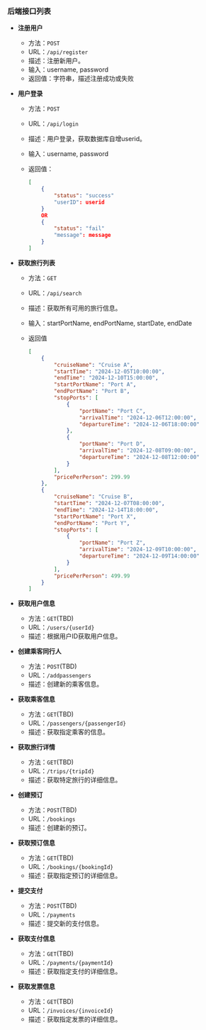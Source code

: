 ### 后端接口列表

- **注册用户**
  - 方法：`POST`
  - URL：`/api/register`
  - 描述：注册新用户。
  - 输入：username, password
  - 返回值：字符串，描述注册成功或失败
  
- **用户登录**
  
  - 方法：`POST`
  
  - URL：`/api/login`
  
  - 描述：用户登录，获取数据库自增userid。
  
  - 输入：username, password
  
  - 返回值：
  
    ```json
    [  
    	{
            "status": "success"
            "userID": userid
        }
        OR
        {
            "status": "fail"
            "message": message
        }
    ]
    ```
  
- **获取旅行列表**
  
  - 方法：`GET`
  
  - URL：`/api/search`
  
  - 描述：获取所有可用的旅行信息。
  
  - 输入：startPortName, endPortName, startDate, endDate
  
  - 返回值
  
    ```json
    [
        {
            "cruiseName": "Cruise A",
            "startTime": "2024-12-05T10:00:00",
            "endTime": "2024-12-10T15:00:00",
            "startPortName": "Port A",
            "endPortName": "Port B",
            "stopPorts": [
                {
                    "portName": "Port C",
                    "arrivalTime": "2024-12-06T12:00:00",
                    "departureTime": "2024-12-06T18:00:00"
                },
                {
                    "portName": "Port D",
                    "arrivalTime": "2024-12-08T09:00:00",
                    "departureTime": "2024-12-08T12:00:00"
                }
            ],
            "pricePerPerson": 299.99
        },
        {
            "cruiseName": "Cruise B",
            "startTime": "2024-12-07T08:00:00",
            "endTime": "2024-12-14T18:00:00",
            "startPortName": "Port X",
            "endPortName": "Port Y",
            "stopPorts": [
                {
                    "portName": "Port Z",
                    "arrivalTime": "2024-12-09T10:00:00",
                    "departureTime": "2024-12-09T14:00:00"
                }
            ],
            "pricePerPerson": 499.99
        }
    ]
    ```
  
- **获取用户信息**
  
  - 方法：`GET`(TBD)
  - URL：`/users/{userId}`
  - 描述：根据用户ID获取用户信息。
  
- **创建乘客同行人**
  - 方法：`POST`(TBD)
  - URL：`/addpassengers`
  - 描述：创建新的乘客信息。
  
- **获取乘客信息**
  - 方法：`GET`(TBD)
  - URL：`/passengers/{passengerId}`
  - 描述：获取指定乘客的信息。

- **获取旅行详情**
  
  - 方法：`GET`(TBD)
  - URL：`/trips/{tripId}`
  - 描述：获取特定旅行的详细信息。
  
- **创建预订**
  - 方法：`POST`(TBD)
  - URL：`/bookings`
  - 描述：创建新的预订。
  
- **获取预订信息**
  - 方法：`GET`(TBD)
  - URL：`/bookings/{bookingId}`
  - 描述：获取指定预订的详细信息。

- **提交支付**
  - 方法：`POST`(TBD)
  - URL：`/payments`
  - 描述：提交新的支付信息。
  
- **获取支付信息**
  - 方法：`GET`(TBD)
  - URL：`/payments/{paymentId}`
  - 描述：获取指定支付的详细信息。

- **获取发票信息**
  - 方法：`GET`(TBD)
  - URL：`/invoices/{invoiceId}`
  - 描述：获取指定发票的详细信息。
